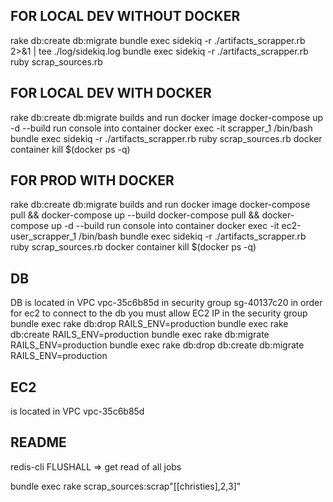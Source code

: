 ## FOR LOCAL DEV WITHOUT DOCKER
rake db:create db:migrate
bundle exec sidekiq -r ./artifacts_scrapper.rb 2>&1 | tee ./log/sidekiq.log
bundle exec sidekiq -r ./artifacts_scrapper.rb
ruby scrap_sources.rb

## FOR LOCAL DEV WITH DOCKER
rake db:create db:migrate
builds and run docker image
docker-compose up  -d --build
run console into container
docker exec -it scrapper_1 /bin/bash
bundle exec sidekiq -r ./artifacts_scrapper.rb
ruby scrap_sources.rb
docker container kill $(docker ps -q)

## FOR PROD WITH DOCKER
rake db:create db:migrate
builds and run docker image
docker-compose pull && docker-compose up --build
docker-compose pull && docker-compose up  -d --build
run console into container
docker exec -it ec2-user_scrapper_1 /bin/bash
bundle exec sidekiq -r ./artifacts_scrapper.rb
ruby scrap_sources.rb
docker container kill $(docker ps -q)

 ## DB
 DB is located in VPC vpc-35c6b85d
 in security group sg-40137c20
 in order for ec2 to connect to the db you must allow EC2 IP in the security group
 bundle exec rake db:drop RAILS_ENV=production
 bundle exec rake db:create RAILS_ENV=production
 bundle exec rake db:migrate RAILS_ENV=production
 bundle exec rake db:drop db:create db:migrate RAILS_ENV=production
 ## EC2
 is located in VPC vpc-35c6b85d


## README
redis-cli FLUSHALL
=> get read of all jobs

 bundle exec rake scrap_sources:scrap"[[christies],2,3]"
